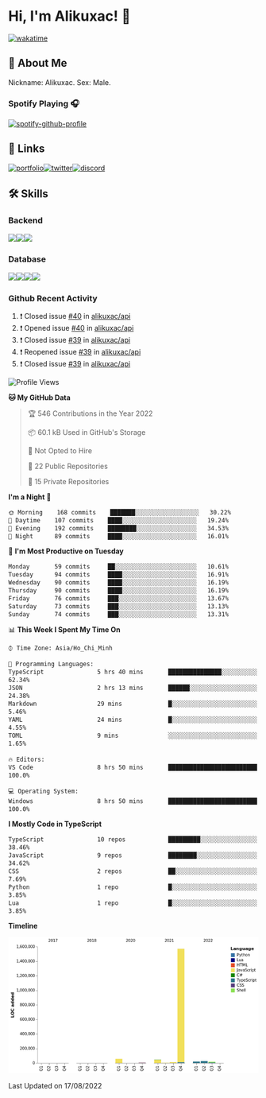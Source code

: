 # Hi, I'm Alikuxac! 👋
[![wakatime](https://wakatime.com/badge/user/f351a39f-05c3-4440-84c7-6444ba23d95e.svg)](https://wakatime.com/@alikuxac)
## 🚀 About Me
Nickname: Alikuxac.
Sex: Male.

### Spotify Playing 🎧
[![spotify-github-profile](https://spotify-github-profile.vercel.app/api/view?uid=1ug46od67cxvdqjx4zr7l33i4&cover_image=true&theme=natemoo-re&bar_color=53b14f&bar_color_cover=false)](https://open.spotify.com/user/1ug46od67cxvdqjx4zr7l33i4)

## 🔗 Links
[![portfolio][portfolio-badge]][website-link][![twitter][twitter-badge]][twitter-link][![discord][discord-badge]][discord-link]

## 🛠 Skills
<!---### Frontend--->

### Backend
[![](https://img.shields.io/badge/C%23-239120?style=for-the-badge&logo=c-sharp&logoColor=white)]()[![](https://img.shields.io/badge/JavaScript-F7DF1E?style=for-the-badge&logo=javascript&logoColor=black)]()[![](https://img.shields.io/badge/TypeScript-007ACC?style=for-the-badge&logo=typescript&logoColor=white)]()
### Database
[![](https://img.shields.io/badge/MySQL-00000F?style=for-the-badge&logo=mysql&logoColor=white)]()[![](https://img.shields.io/badge/MongoDB-4EA94B?style=for-the-badge&logo=mongodb&logoColor=white)]()[![](https://img.shields.io/badge/PostgreSQL-316192?style=for-the-badge&logo=postgresql&logoColor=white)]()[![](https://img.shields.io/badge/Redis-D82C20?style=for-the-badge&logo=RedislogoColor=white)]()
<!---### Tools--->

<!---### Framework--->

### Github Recent Activity
<!--START_SECTION:activity-->
1. ❗️ Closed issue [#40](https://github.com/alikuxac/api/issues/40) in [alikuxac/api](https://github.com/alikuxac/api)
2. ❗️ Opened issue [#40](https://github.com/alikuxac/api/issues/40) in [alikuxac/api](https://github.com/alikuxac/api)
3. ❗️ Closed issue [#39](https://github.com/alikuxac/api/issues/39) in [alikuxac/api](https://github.com/alikuxac/api)
4. ❗️ Reopened issue [#39](https://github.com/alikuxac/api/issues/39) in [alikuxac/api](https://github.com/alikuxac/api)
5. ❗️ Closed issue [#39](https://github.com/alikuxac/api/issues/39) in [alikuxac/api](https://github.com/alikuxac/api)
<!--END_SECTION:activity-->

<!--START_SECTION:waka-->
![Profile Views](http://img.shields.io/badge/Profile%20Views-2-blue)

**🐱 My GitHub Data** 

> 🏆 546 Contributions in the Year 2022
 > 
> 📦 60.1 kB Used in GitHub's Storage 
 > 
> 🚫 Not Opted to Hire
 > 
> 📜 22 Public Repositories 
 > 
> 🔑 15 Private Repositories  
 > 
**I'm a Night 🦉** 

```text
🌞 Morning    168 commits    ███████░░░░░░░░░░░░░░░░░░   30.22% 
🌆 Daytime    107 commits    ████░░░░░░░░░░░░░░░░░░░░░   19.24% 
🌃 Evening    192 commits    ████████░░░░░░░░░░░░░░░░░   34.53% 
🌙 Night      89 commits     ████░░░░░░░░░░░░░░░░░░░░░   16.01%

```
📅 **I'm Most Productive on Tuesday** 

```text
Monday       59 commits     ██░░░░░░░░░░░░░░░░░░░░░░░   10.61% 
Tuesday      94 commits     ████░░░░░░░░░░░░░░░░░░░░░   16.91% 
Wednesday    90 commits     ████░░░░░░░░░░░░░░░░░░░░░   16.19% 
Thursday     90 commits     ████░░░░░░░░░░░░░░░░░░░░░   16.19% 
Friday       76 commits     ███░░░░░░░░░░░░░░░░░░░░░░   13.67% 
Saturday     73 commits     ███░░░░░░░░░░░░░░░░░░░░░░   13.13% 
Sunday       74 commits     ███░░░░░░░░░░░░░░░░░░░░░░   13.31%

```


📊 **This Week I Spent My Time On** 

```text
⌚︎ Time Zone: Asia/Ho_Chi_Minh

💬 Programming Languages: 
TypeScript               5 hrs 40 mins       ███████████████░░░░░░░░░░   62.34% 
JSON                     2 hrs 13 mins       ██████░░░░░░░░░░░░░░░░░░░   24.38% 
Markdown                 29 mins             █░░░░░░░░░░░░░░░░░░░░░░░░   5.46% 
YAML                     24 mins             █░░░░░░░░░░░░░░░░░░░░░░░░   4.55% 
TOML                     9 mins              ░░░░░░░░░░░░░░░░░░░░░░░░░   1.65%

🔥 Editors: 
VS Code                  8 hrs 50 mins       █████████████████████████   100.0%

💻 Operating System: 
Windows                  8 hrs 50 mins       █████████████████████████   100.0%

```

**I Mostly Code in TypeScript** 

```text
TypeScript               10 repos            █████████░░░░░░░░░░░░░░░░   38.46% 
JavaScript               9 repos             ████████░░░░░░░░░░░░░░░░░   34.62% 
CSS                      2 repos             ██░░░░░░░░░░░░░░░░░░░░░░░   7.69% 
Python                   1 repo              █░░░░░░░░░░░░░░░░░░░░░░░░   3.85% 
Lua                      1 repo              █░░░░░░░░░░░░░░░░░░░░░░░░   3.85%

```


**Timeline**

![Chart not found](https://raw.githubusercontent.com/alikuxac/alikuxac/master/charts/bar_graph.png) 


 Last Updated on 17/08/2022
<!--END_SECTION:waka-->

<!--- Link definition --->
[website-link]: https://alikuxac.xyz/
[twitter-link]: https://twitter.com/alikuxac
[discord-link]: https://discord.gg/8yfv46W
[kofi-link]: https://ko-fi.com/alikuxac
[Facebook]: https://www.facebook.com/anikuxac

[Instagram]: https://www.instagram.com/alikuxac/

<!--- Badgee Imag --->
[portfolio-badge]: https://img.shields.io/badge/my_portfolio-000?style=for-the-badge&logo=ko-fi&logoColor=white
[twitter-badge]: https://img.shields.io/badge/twitter-1DA1F2?style=for-the-badge&logo=twitter&logoColor=white
[discord-badge]: https://img.shields.io/badge/Discord-7289DA?style=for-the-badge&logo=discord&logoColor=white
